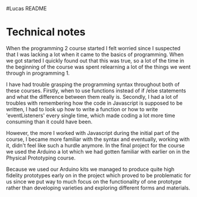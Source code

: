 #Lucas README

<h1>Technical notes</h1>

<p1>When the programming 2 course started I felt worried since I suspected that I was lacking a lot when it came to the
basics of programming. When we got started I quickly found out that this was true, so a lot of the time in the
beginning of the course was spent relearning a lot of the things we went through in programming 1.

I have had trouble grasping the programming syntax throughout both of these courses. Firstly, when to use functions instead of if /else statements and what the difference between them really is. Secondly, I had a lot of troubles with remembering how the code in Javascript is supposed to be written, I had to look up how to write a function
or how to write 'eventListeners' every single time, which made coding a lot more time consuming than it could have been.

However, the more I worked with Javascript during the initial part of the course, I became more familiar with the syntax and
eventually, working with it, didn't feel like such a hurdle anymore. In the final project for the course we used the Arduino a lot which we had gotten familiar with earlier on in the Physical Prototyping course.

Because we used our Arduino kits we managed to produce quite high fidelity prototypes early on in the project which proved to be problematic for us since we put way to much focus on the functionality of one prototype rather than developing varieties and exploring different forms and materials. 








</p1>
